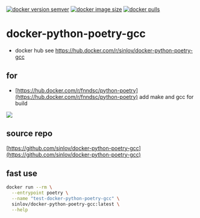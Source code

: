 
[![docker version semver](https://img.shields.io/docker/v/sinlov/docker-python-poetry-gcc?sort=semver)](https://hub.docker.com/r/sinlov/docker-python-poetry-gcc)
[![docker image size](https://img.shields.io/docker/image-size/sinlov/docker-python-poetry-gcc)](https://hub.docker.com/r/sinlov/docker-python-poetry-gcc)
[![docker pulls](https://img.shields.io/docker/pulls/sinlov/docker-python-poetry-gcc)](https://hub.docker.com/r/sinlov/docker-python-poetry-gcc/tags?page=1&ordering=last_updated)

# docker-python-poetry-gcc

- docker hub see https://hub.docker.com/r/sinlov/docker-python-poetry-gcc

## for

- [https://hub.docker.com/r/fnndsc/python-poetry](https://hub.docker.com/r/fnndsc/python-poetry) add make and gcc for build

[![](https://img.shields.io/docker/v/fnndsc/python-poetry?label=python-poetry&style=social)](https://hub.docker.com/r/fnndsc/python-poetry/tags)

## source repo

[https://github.com/sinlov/docker-python-poetry-gcc](https://github.com/sinlov/docker-python-poetry-gcc)

## fast use

```sh
docker run --rm \
  --entrypoint poetry \
  --name "test-docker-python-poetry-gcc" \
  sinlov/docker-python-poetry-gcc:latest \
  --help
```
